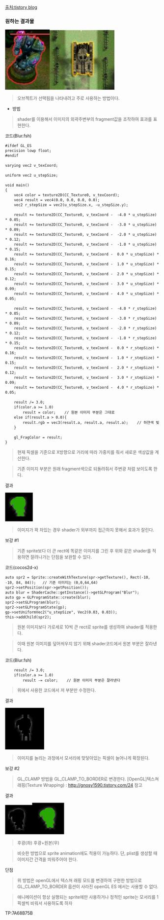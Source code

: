 [출처:tistory blog](gnosy1590.tistory.com)

### 원하는 결과물

![img_blur_ex](/cocos2d-x/shader/res/img_blur_ex.jpg)![img_blur_ex_2](/cocos2d-x/shader/res/img_blur_ex_2.jpg)

> 오브젝트가 선택됨을 나타내려고 주로 사용하는 방법이다.

* 방법
> shader를 이용해서 이미지의 외곽주변부의 fragment값을 조작하여 효과를 표현한다.

코드(Blur.fsh)
```
#ifdef GL_ES
precision lowp float;
#endif

varying vec2 v_texCoord;

uniform vec2 u_stepSize;

void main()
{
    vec4 color = texture2D(CC_Texture0, v_texCoord);
    vec4 result = vec4(0.0, 0.0, 0.0, 0.0);
    vec2 r_stepSize = vec2(u_stepSize.x, -u_stepSize.y);

    result += texture2D(CC_Texture0, v_texCoord -  -4.0 * u_stepSize) * 0.05;
    result += texture2D(CC_Texture0, v_texCoord -  -3.0 * u_stepSize) * 0.09;
    result += texture2D(CC_Texture0, v_texCoord -  -2.0 * u_stepSize) * 0.12;
    result += texture2D(CC_Texture0, v_texCoord -  -1.0 * u_stepSize) * 0.15;
    result += texture2D(CC_Texture0, v_texCoord -  0.0 * u_stepSize) * 0.16;
    result += texture2D(CC_Texture0, v_texCoord -  1.0 * u_stepSize) * 0.15;
    result += texture2D(CC_Texture0, v_texCoord -  2.0 * u_stepSize) * 0.12;
    result += texture2D(CC_Texture0, v_texCoord -  3.0 * u_stepSize) * 0.09;
    result += texture2D(CC_Texture0, v_texCoord -  4.0 * u_stepSize) * 0.05;

    result += texture2D(CC_Texture0, v_texCoord -  -4.0 * r_stepSize) * 0.05;
    result += texture2D(CC_Texture0, v_texCoord -  -3.0 * r_stepSize) * 0.09;
    result += texture2D(CC_Texture0, v_texCoord -  -2.0 * r_stepSize) * 0.12;
    result += texture2D(CC_Texture0, v_texCoord -  -1.0 * r_stepSize) * 0.15;
    result += texture2D(CC_Texture0, v_texCoord -  0.0 * r_stepSize) * 0.16;
    result += texture2D(CC_Texture0, v_texCoord -  1.0 * r_stepSize) * 0.15;
    result += texture2D(CC_Texture0, v_texCoord -  2.0 * r_stepSize) * 0.12;
    result += texture2D(CC_Texture0, v_texCoord -  3.0 * r_stepSize) * 0.09;
    result += texture2D(CC_Texture0, v_texCoord -  4.0 * r_stepSize) * 0.05;

    result /= 3.0;
    if(color.a >= 1.0)
        result = color;    // 원본 이미지 부분은 그대로
    else if(result.a > 0.0){
        result.rgb = vec3(result.a, result.a, result.a);    // 하얀색 빛
    }

    gl_FragColor = result;
}
```
> 현재 픽셀을 기준으로 X방향으로 거리에 따라 가중치를 줘서 새로운 색상값을 계산한다.

> 기존 이미지 부분은 원래 fragment색으로 되돌려줘서 주변광 처럼 보이도록 한다.


결과

![img_blur_result_1](/cocos2d-x/shader/res/img_blur_result_1.png)

> 이미지가 꽉 차있는 경우 shader가 외부까지 접근하지 못해서 효과가 잘린다.

보강 #1
> 기존 sprite보다 더 큰 rect에 똑같은 이미지를 그린 후 위와 같은 shader를 적용하면 잘려나가는 단점을 보완할 수 있다.

코드(cocos2d-x)
```
auto spr2 = Sprite::createWithTexture(spr->getTexture(), Rect(-10, -10, 84, 84));   // 기존 이미지는 (0,0,64,64)
spr2->setPosition(spr->getPosition());
auto blur = ShaderCache::getInstance()->getGLProgram("Blur");
auto gp = GLProgramState::create(blur);
spr2->setGLProgram(blur);
spr2->setGLProgramState(gp);
gp->setUniformVec2("u_stepSize", Vec2(0.03, 0.03));
this->addChild(spr2);
```
> 원본 이미지보다 가로세로 10씩 큰 rect로 sprite를 생성하여 shader를 적용한다.

> 이때 원본 이미지를 덮어씌우지 않기 위해 shader코드에서 원본 부분은 잘라낸다.

코드(Blur.fsh)
```
    result /= 3.0;
    if(color.a >= 1.0)
        result -= color;    // 원본 이미지 부분은 잘라낸다
```
> 위에서 사용한 코드에서 저 부분만 수정한다.

결과

![img_blur_result_2](/cocos2d-x/shader/res/img_blur_result_2.png)

> 이미지를 늘리는 과정에서 모서리에 맞닿아있는 픽셀이 늘어나게 확장된다.

보강 #2
> GL_CLAMP 방법을 GL_CLAMP_TO_BORDER로 변경한다.
[OpenGL]텍스쳐 래핑(Texture Wrapping) : http://gnosy1590.tistory.com/24 참고

결과

![img_blur_result_3_1](/cocos2d-x/shader/res/img_blur_result_3_1.png)![img_blur_result_3_2](/cocos2d-x/shader/res/img_blur_result_3_2.png)

> 후광(좌) 후광+원본(우)

> 비슷한 방법으로 sprite animation에도 적용이 가능하다. 단, plist를 생성할 때 이미지간 간격을 띄워주어야 한다.

단점
> 위 방법은 openGL에서 텍스쳐 래핑 모드를 변경하여 구현한 방법으로 GL_CLAMP_TO_BORDER 옵션이 사라진 openGL ES 에서는 사용할 수 없다.

> 애니메이션이 항상 실행되는 sprite에만 사용하거나 정적인 sprite는 모서리를 1픽셀씩 비워서 사용하도록 하자

TP:7A68B75B
